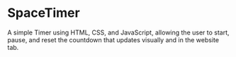 # SpaceTimer
A simple Timer using HTML, CSS, and JavaScript, allowing the user to start, pause, and reset the countdown that updates visually and in the website tab.
